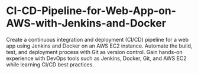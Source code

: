 # CI-CD-Pipeline-for-Web-App-on-AWS-with-Jenkins-and-Docker
Create a continuous integration and deployment (CI/CD) pipeline for a web app using Jenkins and Docker on an AWS EC2 instance. Automate the build, test, and deployment process with Git as version control. Gain hands-on experience with DevOps tools such as Jenkins, Docker, Git, and AWS EC2 while learning CI/CD best practices.
